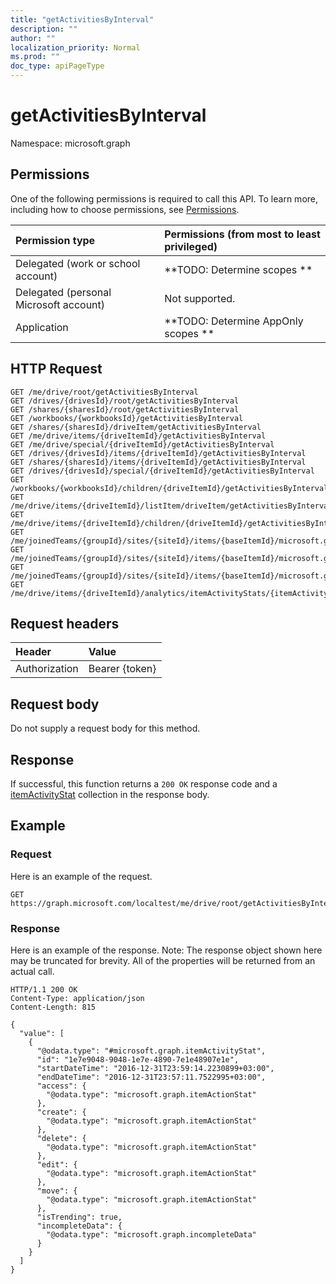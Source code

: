 ```yaml
---
title: "getActivitiesByInterval"
description: ""
author: ""
localization_priority: Normal
ms.prod: ""
doc_type: apiPageType
---
```


# getActivitiesByInterval

Namespace: microsoft.graph



## Permissions
One of the following permissions is required to call this API. To learn more, including how to choose permissions, see [Permissions](/concepts/permissions-reference.md).

|Permission type|Permissions (from most to least privileged)|
|:---|:---|
|Delegated (work or school account)|**TODO: Determine scopes **|
|Delegated (personal Microsoft account)|Not supported.|
|Application|**TODO: Determine AppOnly scopes **|

## HTTP Request
<!-- {
  "blockType": "ignored"
}
-->
``` http
GET /me/drive/root/getActivitiesByInterval
GET /drives/{drivesId}/root/getActivitiesByInterval
GET /shares/{sharesId}/root/getActivitiesByInterval
GET /workbooks/{workbooksId}/getActivitiesByInterval
GET /shares/{sharesId}/driveItem/getActivitiesByInterval
GET /me/drive/items/{driveItemId}/getActivitiesByInterval
GET /me/drive/special/{driveItemId}/getActivitiesByInterval
GET /drives/{drivesId}/items/{driveItemId}/getActivitiesByInterval
GET /shares/{sharesId}/items/{driveItemId}/getActivitiesByInterval
GET /drives/{drivesId}/special/{driveItemId}/getActivitiesByInterval
GET /workbooks/{workbooksId}/children/{driveItemId}/getActivitiesByInterval
GET /me/drive/items/{driveItemId}/listItem/driveItem/getActivitiesByInterval
GET /me/drive/items/{driveItemId}/children/{driveItemId}/getActivitiesByInterval
GET /me/joinedTeams/{groupId}/sites/{siteId}/items/{baseItemId}/microsoft.graph.sharedDriveItem/root/getActivitiesByInterval
GET /me/joinedTeams/{groupId}/sites/{siteId}/items/{baseItemId}/microsoft.graph.sharedDriveItem/driveItem/getActivitiesByInterval
GET /me/joinedTeams/{groupId}/sites/{siteId}/items/{baseItemId}/microsoft.graph.sharedDriveItem/items/{driveItemId}/getActivitiesByInterval
GET /me/drive/items/{driveItemId}/analytics/itemActivityStats/{itemActivityStatId}/activities/{itemActivityId}/driveItem/getActivitiesByInterval
```

## Request headers
|Header|Value|
|:---|:---|
|Authorization|Bearer {token}|

## Request body
Do not supply a request body for this method.

## Response
If successful, this function returns a `200 OK` response code and a [itemActivityStat](../resources/itemactivitystat.md) collection in the response body.

## Example

### Request
Here is an example of the request.
<!-- {
  "blockType": "request",
  "name": "driveitem_getactivitiesbyinterval"
}
-->
``` http
GET https://graph.microsoft.com/localtest/me/drive/root/getActivitiesByInterval
```

### Response
Here is an example of the response. Note: The response object shown here may be truncated for brevity. All of the properties will be returned from an actual call.
<!-- {
  "blockType": "response",
  "truncated": true,
  "@odata.type": "collection(microsoft.graph.itemactivitystat)"
}
-->
``` http
HTTP/1.1 200 OK
Content-Type: application/json
Content-Length: 815

{
  "value": [
    {
      "@odata.type": "#microsoft.graph.itemActivityStat",
      "id": "1e7e9048-9048-1e7e-4890-7e1e48907e1e",
      "startDateTime": "2016-12-31T23:59:14.2230899+03:00",
      "endDateTime": "2016-12-31T23:57:11.7522995+03:00",
      "access": {
        "@odata.type": "microsoft.graph.itemActionStat"
      },
      "create": {
        "@odata.type": "microsoft.graph.itemActionStat"
      },
      "delete": {
        "@odata.type": "microsoft.graph.itemActionStat"
      },
      "edit": {
        "@odata.type": "microsoft.graph.itemActionStat"
      },
      "move": {
        "@odata.type": "microsoft.graph.itemActionStat"
      },
      "isTrending": true,
      "incompleteData": {
        "@odata.type": "microsoft.graph.incompleteData"
      }
    }
  ]
}
```

